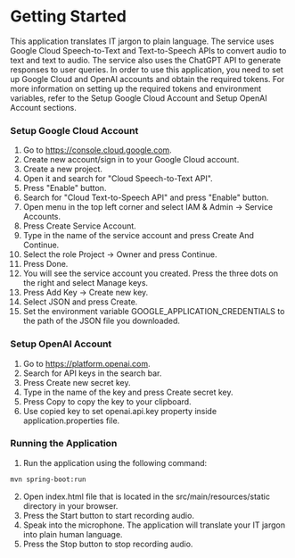 # Getting Started
This application translates IT jargon to plain language. The service uses Google Cloud Speech-to-Text and Text-to-Speech APIs to convert audio to text and text to audio. 
The service also uses the ChatGPT API to generate responses to user queries.
In order to use this application, you need to set up Google Cloud and OpenAI accounts and obtain the required tokens.
For more information on setting up the required tokens and environment variables, refer to the Setup Google Cloud Account
and Setup OpenAI Account sections.

### Setup Google Cloud Account
1. Go to https://console.cloud.google.com.
2. Create new account/sign in to your Google Cloud account.
3. Create a new project.
4. Open it and search for "Cloud Speech-to-Text API".
5. Press "Enable" button.
6. Search for "Cloud Text-to-Speech API" and press "Enable" button.
7. Open menu in the top left corner and select IAM & Admin -> Service Accounts.
8. Press Create Service Account.
9. Type in the name of the service account and press Create And Continue.
10. Select the role Project -> Owner and press Continue. 
11. Press Done. 
12. You will see the service account you created. Press the three dots on the right and select Manage keys. 
13. Press Add Key -> Create new key. 
14. Select JSON and press Create. 
15. Set the environment variable GOOGLE_APPLICATION_CREDENTIALS to the path of the JSON file you downloaded.

### Setup OpenAI Account
1. Go to https://platform.openai.com.
2. Search for API keys in the search bar.
3. Press Create new secret key.
4. Type in the name of the key and press Create secret key.
5. Press Copy to copy the key to your clipboard.
6. Use copied key to set openai.api.key property inside application.properties file.

### Running the Application
1. Run the application using the following command:
```sh  
mvn spring-boot:run
```
2. Open index.html file that is located in the src/main/resources/static directory in your browser.
3. Press the Start button to start recording audio.
4. Speak into the microphone. The application will translate your IT jargon into plain human language.
5. Press the Stop button to stop recording audio.
